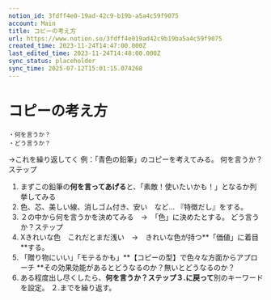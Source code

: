 ```yaml
---
notion_id: 3fdff4e0-19ad-42c9-b19b-a5a4c59f9075
account: Main
title: コピーの考え方
url: https://www.notion.so/3fdff4e019ad42c9b19ba5a4c59f9075
created_time: 2023-11-24T14:47:00.000Z
last_edited_time: 2023-11-24T14:48:00.000Z
sync_status: placeholder
sync_time: 2025-07-12T15:01:15.074268
---
```

# コピーの考え方

```plain text
・何を言うか？
・どう言うか？
```
→これを繰り返してく
例：「青色の鉛筆」のコピーを考えてみる。
何を言うか？ステップ
1. まずこの鉛筆の**何を言ってあげる**と、「素敵！使いたいかも！」となるか列挙してみる
1. 色、芯、美しい線、消しゴム付き、安い　など… 『特徴だし』をする。
1. ２の中から何を言うかを決めてみる　→　「色」に決めたとする。
どう言うか？ステップ
1. Xきれいな色　これだとまだ浅い　→　きれいな色が持つ**「価値」に着目**する。
1. 「贈り物にいい」「モテるかも」**【コピーの型】で色々な方面からアプローチ
**その効果効能があるとどうなるのか？無いとどうなるのか？
1. ある程度出し尽くしたら、**何を言うか？ステップ３.に戻って**別のキーワードを設定。
２.までを繰り返す。